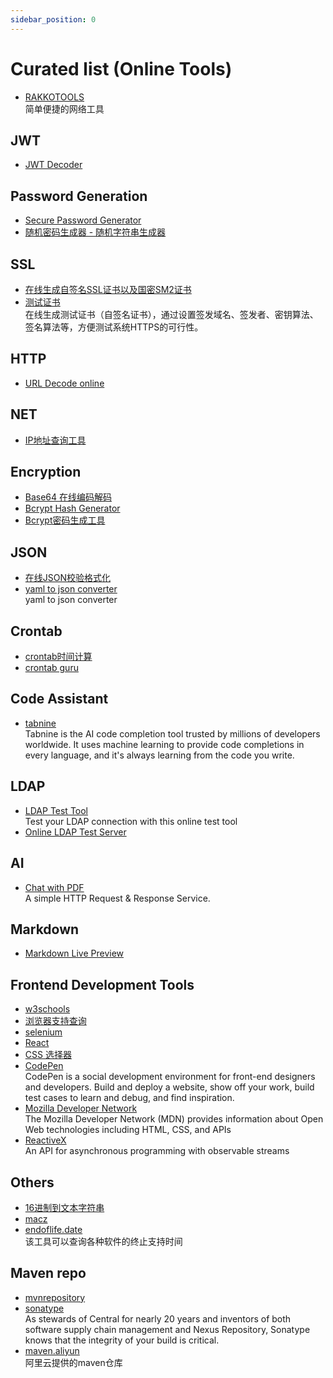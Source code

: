 ```yaml
---
sidebar_position: 0
---
```


# Curated list (Online Tools)

- [RAKKOTOOLS](https://zh.rakko.tools/)
  <br/>简单便捷的网络工具

## JWT

- [JWT Decoder](http://jwt.calebb.net/)

## Password Generation

- [Secure Password Generator](https://passwordsgenerator.net/)
- [随机密码生成器 - 随机字符串生成器](http://tool.c7sky.com/password/)

## SSL

- [在线生成自签名SSL证书以及国密SM2证书](https://bkssl.com/ssl/selfsign)
- [测试证书](https://www.ssleye.com/ssltool/self_sign.html)
  <br/>在线生成测试证书（自签名证书），通过设置签发域名、签发者、密钥算法、签名算法等，方便测试系统HTTPS的可行性。

## HTTP

- [URL Decode online](https://www.urldecoder.io/)

## NET

- [IP地址查询工具](https://zh-hans.ipshu.com/)

## Encryption

- [Base64 在线编码解码](https://base64.us/)
- [Bcrypt Hash Generator](https://bcrypt.online/)
- [Bcrypt密码生成工具](https://www.bejson.com/encrypt/bcrpyt_encode/)

## JSON

- [在线JSON校验格式化](https://www.bejson.com/)
- [yaml to json converter](https://onlineyamltools.com/convert-yaml-to-json)
  <br/>yaml to json converter

## Crontab

- [crontab时间计算](https://tool.lu/crontab/)
- [crontab guru](https://crontab.guru/)

## Code Assistant

- [tabnine](https://www.tabnine.com/)
  <br/>Tabnine is the AI code completion tool trusted by millions of developers worldwide. It uses machine learning to
  provide code completions in every language, and it's always learning from the code you write.

## LDAP

- [LDAP Test Tool](https://www.filestash.app/ldap-test-tool.html)
  <br/>Test your LDAP connection with this online test tool
- [Online LDAP Test Server](https://www.forumsys.com/2022/05/10/online-ldap-test-server/)

## AI

- [Chat with PDF](https://www.hipdf.com/chat-with-pdf)
  <br/>A simple HTTP Request & Response Service.

## Markdown

- [Markdown Live Preview](https://markdownlivepreview.com/)

## Frontend Development Tools

- [w3schools](https://www.w3schools.com/)
- [浏览器支持查询](https://caniuse.com/)
- [selenium](https://www.selenium.dev/)
- [React](https://react.dev/)
- [CSS 选择器](https://developer.mozilla.org/zh-CN/docs/Web/CSS/CSS_Selectors)
- [CodePen](https://codepen.io/)
  <br/>CodePen is a social development environment for front-end designers and developers. Build and deploy a website,
  show off your work, build test cases to learn and debug, and find inspiration.
- [Mozilla Developer Network](https://developer.mozilla.org/)
  <br/>The Mozilla Developer Network (MDN) provides information about Open Web technologies including HTML, CSS, and
  APIs
- [ReactiveX](https://reactivex.io/)
  <br/>An API for asynchronous programming
  with observable streams

## Others

- [16进制到文本字符串](https://www.bejson.com/convert/ox2str/)
- [macz](https://www.macz.com/)
- [endoflife.date](https://endoflife.date/)
  <br/>该工具可以查询各种软件的终止支持时间

## Maven repo

- [mvnrepository](https://mvnrepository.com/)
- [sonatype](https://central.sonatype.com/)
  <br/>As stewards of Central for nearly 20 years and inventors of both software supply chain management
  and Nexus Repository, Sonatype knows that the integrity of your build is critical.
- [maven.aliyun](https://maven.aliyun.com/mvn/guide)
  <br/>阿里云提供的maven仓库
